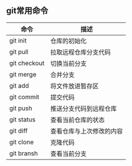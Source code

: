 ## git常用命令
| 命令 | 描述 |
| ---- | ---- | 
| git init | 仓库的初始化 |
| git pull | 拉取远程仓库分支代码 |
| git checkout | 切换当前分支 |
| git merge | 合并分支 |
| git add | 将文件放进暂存区 |
| git commit | 提交代码 |
| git push | 推送分支代码到远程仓库 |
| git status | 查看当前仓库的状态 |
| git diff | 查看仓库与上次修改的内容 |
| git clone | 克隆代码 |
| git bransh | 查看当前分支 |
